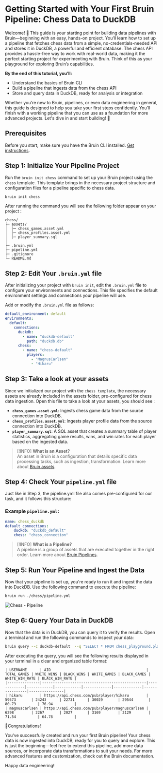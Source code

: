 # Getting Started with Your First Bruin Pipeline: Chess Data to DuckDB

Welcome! 👋 This guide is your starting point for building data pipelines with Bruin—beginning with an easy, hands-on project. You'll learn how to set up a pipeline that fetches chess data from a simple, no-credentials-needed API and stores it in DuckDB, a powerful and efficient database. The chess API provides a hassle-free way to work with real-world data, making it the perfect starting project for experimenting with Bruin. Think of this as your playground for exploring Bruin’s capabilities.

**By the end of this tutorial, you’ll:**
- Understand the basics of Bruin CLI 
- Build a pipeline that ingests data from the chess API
- Store and query data in DuckDB, ready for analysis or integration

Whether you're new to Bruin, pipelines, or even data engineering in general, this guide is designed to help you take your first steps confidently. You’ll finish with a working pipeline that you can use as a foundation for more advanced projects. Let's dive in and start building! 🚀

## Prerequisites
Before you start, make sure you have the Bruin CLI installed. [Get instructions](../introduction/installation.md).



## Step 1: Initialize Your Pipeline Project

Run the `bruin init chess` command to set up your Bruin project using the `chess` template.
This template brings in the necessary project structure and configuration files for a pipeline specific to chess data.

```bash 
bruin init chess
```
After running the command you will see the following folder appear on your project :

```plaintext
chess/
├─ assets/
│  ├─ chess_games.asset.yml
│  ├─ chess_profiles.asset.yml
│  ├─ player_summary.sql
│
├─ .bruin.yml
├─ pipeline.yml  
├─ .gitignore
└─ README.md
```

## Step 2: Edit Your `.bruin.yml` file
After initializing your project with `bruin init`, edit the `.bruin.yml` file to configure your environments and connections. This file specifies the default environment settings and connections your pipeline will use.

Add or modify the `.bruin.yml` file as follows:

```yaml
default_environment: default
environments:
  default:
    connections:
      duckdb:
        - name: "duckdb-default"
          path: "duckdb.db"
      chess:
        - name: "chess-default"
          players:
            - "MagnusCarlsen"
            - "Hikaru"

```
## Step 3: Take a look at your assets
Since we initialized our project with the `chess template`, the necessary assets are already included in the assets folder,
pre-configured for chess data ingestion. Open this file to take a look at your assets, you should see :

- **`chess_games.asset.yml`**: Ingests chess game data from the source connection into DuckDB.
- **`chess_profiles.asset.yml`**: Ingests player profile data from the source connection into DuckDB.
- **`player_summary.sql`**: A SQL asset that creates a summary table of player statistics, aggregating game results, wins, and win rates for each player based on the ingested data.
> [!INFO]
> **What is an Asset?**  
> An asset in Bruin is a configuration that details specific data processing tasks, such as ingestion, transformation. Learn more about [Bruin assets](../../assets/definition-schema.md).

## Step 4: Check Your `pipeline.yml` file
Just like in Step 3, the pipeline.yml file also comes pre-configured for our task, and it follows this structure:
### Example `pipeline.yml`:
```yaml
name: chess_duckdb
default_connections:
    duckdb: "duckdb_default"  
    chess: "chess_connection"
```
> [!INFO]
> **What is a Pipeline?**  
>A pipeline is a group of assets that are executed together in the right order.  Learn more about [Bruin Pipelines](../concepts.md#pipeline).
## Step 5: Run Your Pipeline and Ingest the Data
Now that your pipeline is set up, you're ready to run it and ingest the data into DuckDB. Use the following command to execute the pipeline:

```bash
bruin run ./chess/pipeline.yml
```
<img alt="Chess - Pipeline" src="/chesspipeline.gif" />

## Step 6: Query Your Data in DuckDB
Now that the data is in DuckDB, you can query it to verify the results. Open a terminal and run the following commands to inspect your data:


```bash
bruin query --c duckdb-default  --q "SELECT * FROM chess_playground.player_summary LIMIT 10;"
```
After executing the query, you will see the following results displayed in your terminal in a clear and organized table format:
```plaintext
| USERNAME      | AID                                            | TOTAL_GAMES | WHITE_WINS | BLACK_WINS | WHITE_GAMES | BLACK_GAMES | WHITE_WIN_RATE | BLACK_WIN_RATE |
|---------------|------------------------------------------------|-------------|------------|------------|-------------|-------------|----------------|----------------|
| hikaru        | https://api.chess.com/pub/player/hikaru        | 59573       | 24243      | 22731      | 30029       | 29544       | 80.73          | 76.94          |
| magnuscarlsen | https://api.chess.com/pub/player/magnuscarlsen | 6298        | 2267       | 2027       | 3169        | 3129        | 71.54          | 64.78          |

```
🎉Congratulations!

You've successfully created and run your first Bruin pipeline! Your chess data is now ingested into DuckDB, ready for you to query and explore. This is just the beginning—feel free to extend this pipeline, add more data sources, or incorporate data transformations to suit your needs. For more advanced features and customization, check out the Bruin documentation.

Happy data engineering!
